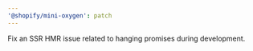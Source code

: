 ```yaml
---
'@shopify/mini-oxygen': patch
---
```


Fix an SSR HMR issue related to hanging promises during development.
